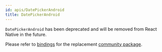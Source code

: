 ```yaml
---
id: apis/DatePickerAndroid
title: DatePickerAndroid
---
```


`DatePickerAndroid` has been deprecated and will be removed from React Native in
the future.

Please refer to
[bindings](https://github.com/rescript-react-native/datetimepicker) for the
replacement
[community package](https://github.com/react-native-community/react-native-datetimepicker).
